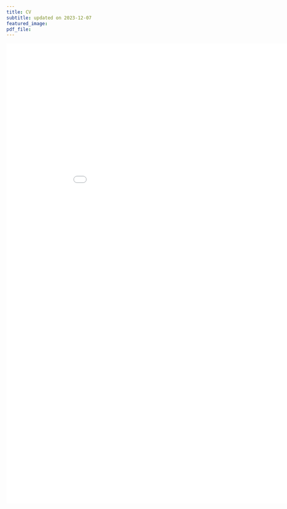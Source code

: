 ```yaml
---
title: CV
subtitle: updated on 2023-12-07 
featured_image: 
pdf_file: 
---
```


<iframe src="/images/PDF/CV_GidonFrischkorn.pdf" style="width:950px; height:1200px;" frameborder="0"></iframe>
